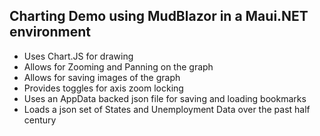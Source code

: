 ## Charting Demo using MudBlazor in a Maui.NET environment

 - Uses Chart.JS for drawing
 - Allows for Zooming and Panning on the graph
 - Allows for saving images of the graph
 - Provides toggles for axis zoom locking
 - Uses an AppData backed json file for saving and loading bookmarks
 - Loads a json set of States and Unemployment Data over the past half century
